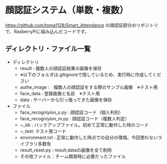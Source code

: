 # 顔認証システム（単数・複数）
https://github.com/toma1128/Smart_Attendance
の顔認証部分のリポジトリで、RasberryPiに組み込んだコードです。

## ディレクトリ・ファイル一覧

* ディレクトリ
  * result : 複数人の顔認証結果の画像を保存
  * ※以下のフォルダは.gitignoreで隠しているため、実行時に作成してください
  * authe_image :　複数人の顔認証をする際のサンプル画像　※テスト用
  * face_data : 登録画像と名前　※テスト用
  * data : サーバーから引っ張ってきた画像を保存
* ファイル
  * face_recogniyion_s.py : 顔認証コード（個人判別）
  * face_recogniyion_m.py : 顔認証コード（複数人判定）
  * ~_bk : バックアップファイル。初めて正常に動作した時のコード
  * ~_test: テスト用コード
  * environment.txt : 正常に動作した時点での自分の環境。今回使わないライブラリ多数有
  * result_reset.py : result,dataの画像を全て削除
  * その他ファイル：チーム開発時に必要だったファイル
